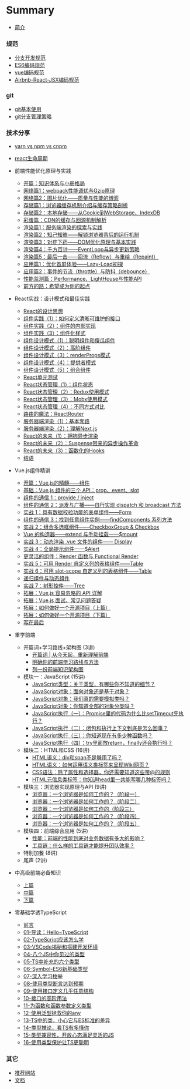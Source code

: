 # Summary
* [简介](./index.md)

### 规范
* [分支开发规范](规范/分支开发规范.md)
* [ES6编码规范](规范/es6编码规范.md)
* [vue编码规范](规范/vue编码规范.md)
* [Airbnb-React-JSX编码规范](规范/Airbnb-React-JSX编码规范.md)

### git
* [git基本使用](git/git基本使用.md)
* [git分支管理策略](git/git分支管理策略.md)

### 技术分享
* [yarn vs npm vs cnpm](技术分享/yarn.md)
* [react生命周期](技术分享/react生命周期.md)
* 前端性能优化原理与实践
	* [开篇：知识体系与小册格局](技术分享/前端性能优化原理与实践/知识体系与小册格局.md)
	* [网络篇1：webpack性能调优与Gzip原理](技术分享/前端性能优化原理与实践/webpack性能调优与Gzip原理.md)
	* [网络篇2：图片优化——质量与性能的博弈](技术分享/前端性能优化原理与实践/图片优化——质量与性能的博弈.md)
	* [存储篇1：浏览器缓存机制介绍与缓存策略剖析](技术分享/前端性能优化原理与实践/浏览器缓存机制介绍与缓存策略剖析.md)
    * [存储篇2：本地存储——从Cookie到WebStorage、IndexDB](技术分享/前端性能优化原理与实践/本地存储——从Cookie到WebStorage、IndexDB.md)
    * [彩蛋篇：CDN的缓存与回源机制解析](技术分享/前端性能优化原理与实践/CDN的缓存与回源机制解析.md)
    * [渲染篇1：服务端渲染的探索与实践](技术分享/前端性能优化原理与实践/服务端渲染的探索与实践.md)
    * [渲染篇2：知己知彼——解锁浏览器背后的运行机制](技术分享/前端性能优化原理与实践/知己知彼——解锁浏览器背后的运行机制.md)
    * [渲染篇3：对症下药——DOM优化原理与基本实践](技术分享/前端性能优化原理与实践/对症下药——DOM优化原理与基本实践.md)
    * [渲染篇4：千方百计——EventLoop与异步更新策略](技术分享/前端性能优化原理与实践/千方百计——EventLoop与异步更新策略.md)
    * [渲染篇5：最后一击——回流（Reflow）与重绘（Repaint）](技术分享/前端性能优化原理与实践/最后一击——回流（Reflow）与重绘（Repaint）.md)
    * [应用篇1：优化首屏体验——Lazy-Load初探](技术分享/前端性能优化原理与实践/优化首屏体验——Lazy-Load初探.md)
    * [应用篇2：事件的节流（throttle）与防抖（debounce）](技术分享/前端性能优化原理与实践/事件的节流（throttle）与防抖（debounce）.md)
    * [性能监测篇：Performance、LightHouse与性能API](技术分享/前端性能优化原理与实践/Performance、LightHouse与性能API.md)
    * [前方的路：希望成为你的起点](技术分享/前端性能优化原理与实践/前方的路：希望成为你的起点.md)
* React实战：设计模式和最佳实践
	* [React的设计思想](技术分享/React实战：设计模式和最佳实践/React的设计思想.md)
	* [组件实践（1）：如何定义清晰可维护的接口](技术分享/React实战：设计模式和最佳实践/组件实践（1）：如何定义清晰可维护的接口.md)
	* [组件实践（2）：组件的内部实现](技术分享/React实战：设计模式和最佳实践/组件实践（2）：组件的内部实现.md)
	* [组件实践（3）：组件化样式](技术分享/React实战：设计模式和最佳实践/组件实践（3）：组件化样式.md)
	* [组件设计模式（1）：聪明组件和傻瓜组件](技术分享/React实战：设计模式和最佳实践/组件设计模式（1）：聪明组件和傻瓜组件.md)
	* [组件设计模式（2）：高阶组件](技术分享/React实战：设计模式和最佳实践/组件设计模式（2）：高阶组件.md)
	* [组件设计模式（3）：renderProps模式](技术分享/React实战：设计模式和最佳实践/组件设计模式（3）：renderProps模式.md)
	* [组件设计模式（4）：提供者模式](技术分享/React实战：设计模式和最佳实践/组件设计模式（4）：提供者模式.md)
	* [组件设计模式（5）：组合组件](技术分享/React实战：设计模式和最佳实践/组件设计模式（5）：组合组件.md)
	* [React单元测试](技术分享/React实战：设计模式和最佳实践/React单元测试.md)
	* [React状态管理（1）：组件状态](技术分享/React实战：设计模式和最佳实践/React状态管理（1）：组件状态.md)
	* [React状态管理（2）：Redux使用模式](技术分享/React实战：设计模式和最佳实践/React状态管理（2）：Redux使用模式.md)
	* [React状态管理（3）：Mobx使用模式](技术分享/React实战：设计模式和最佳实践/React状态管理（3）：Mobx使用模式.md)
	* [React状态管理（4）：不同方式对比](技术分享/React实战：设计模式和最佳实践/React状态管理（4）：不同方式对比.md)
	* [路由的魔法：ReactRouter](技术分享/React实战：设计模式和最佳实践/路由的魔法：ReactRouter.md)
	* [服务器端渲染（1）：基本套路](技术分享/React实战：设计模式和最佳实践/服务器端渲染（1）：基本套路.md)
	* [服务器端渲染（2）：理解Next.js](技术分享/React实战：设计模式和最佳实践/服务器端渲染（2）：理解Next.js.md)
	* [React的未来（1）：拥抱异步渲染](技术分享/React实战：设计模式和最佳实践/React的未来（1）：拥抱异步渲染.md)
	* [React的未来（2）：Suspense带来的异步操作革命](技术分享/React实战：设计模式和最佳实践/React的未来（2）：Suspense带来的异步操作革命.md)
	* [React的未来（3）：函数化的Hooks](技术分享/React实战：设计模式和最佳实践/React的未来（3）：函数化的Hooks.md)
	* [结语](技术分享/React实战：设计模式和最佳实践/结语.md)
* Vue.js组件精讲
	* [开篇：Vue.js的精髓——组件](技术分享/Vue.js组件精讲/开篇：Vue.js的精髓——组件.md)
	* [基础：Vue.js 组件的三个 API：prop、event、slot](技术分享/Vue.js组件精讲/基础：Vue.js组件的三个API：prop、event、slot.md)
	* [组件的通信 1：provide / inject](技术分享/Vue.js组件精讲/组件的通信1：provide-inject.md)
	* [组件的通信 2：派发与广播——自行实现 dispatch 和 broadcast 方法](技术分享/Vue.js组件精讲/组件的通信2：派发与广播——自行实现dispatch和broadcast方法.md)
	* [实战 1：具有数据校验功能的表单组件——Form](技术分享/Vue.js组件精讲/实战1：具有数据校验功能的表单组件——Form.md)
	* [组件的通信 3：找到任意组件实例——findComponents 系列方法](技术分享/Vue.js组件精讲/组件的通信3：找到任意组件实例——findComponents系列方法.md)
	* [实战 2：组合多选框组件——CheckboxGroup & Checkbox](技术分享/Vue.js组件精讲/实战2：组合多选框组件——CheckboxGroup&Checkbox.md)
	* [Vue 的构造器——extend 与手动挂载——$mount](技术分享/Vue.js组件精讲/Vue的构造器——extend与手动挂载——mount.md)
	* [实战 3：动态渲染 .vue 文件的组件—— Display](技术分享/Vue.js组件精讲/实战3：动态渲染.vue文件的组件——Display.md)
	* [实战 4：全局提示组件——$Alert](技术分享/Vue.js组件精讲/实战4：全局提示组件——Alert.md)
	* [更灵活的组件：Render 函数与 Functional Render](技术分享/Vue.js组件精讲/更灵活的组件：Render函数与Functional-Render.md)
	* [实战 5：可用 Render 自定义列的表格组件——Table](技术分享/Vue.js组件精讲/实战5：可用Render自定义列的表格组件——Table.md)
	* [实战 6：可用 slot-scope 自定义列的表格组件——Table](技术分享/Vue.js组件精讲/实战6：可用slot-scope自定义列的表格组件——Table.md)
	* [递归组件与动态组件](技术分享/Vue.js组件精讲/递归组件与动态组件.md)
	* [实战 7：树形控件——Tree](技术分享/Vue.js组件精讲/实战7：树形控件——Tree.md)
	* [拓展：Vue.js 容易忽略的 API 详解](技术分享/Vue.js组件精讲/拓展：Vue.js容易忽略的API详解.md)
	* [拓展：Vue.js 面试、常见问题答疑](技术分享/Vue.js组件精讲/拓展：Vue.js面试、常见问题答疑.md)
	* [拓展：如何做好一个开源项目（上篇）](技术分享/Vue.js组件精讲/拓展：如何做好一个开源项目（上篇）.md)
	* [拓展：如何做好一个开源项目（下篇）](技术分享/Vue.js组件精讲/拓展：如何做好一个开源项目（下篇）.md)
	* [写在最后](技术分享/Vue.js组件精讲/写在最后.md)
* 重学前端
  * 开篇词+学习路线+架构图 (3讲)
	* [开篇词 | 从今天起，重新理解前端](技术分享/重学前端/开篇词-从今天起，重新理解前端.md)
	* [明确你的前端学习路线与方法](技术分享/重学前端/明确你的前端学习路线与方法.md)
	* [列一份前端知识架构图](技术分享/重学前端/列一份前端知识架构图.md)
  * 模块一：JavaScript (15讲)
	* [JavaScript类型：关于类型，有哪些你不知道的细节？](技术分享/重学前端/JavaScript类型：关于类型，有哪些你不知道的细节？.md)
	* [JavaScript对象：面向对象还是基于对象？](技术分享/重学前端/JavaScript对象：面向对象还是基于对象？.md)
	* [JavaScript对象：我们真的需要模拟类吗？](技术分享/重学前端/JavaScript对象：我们真的需要模拟类吗？.md)
	* [JavaScript对象：你知道全部的对象分类吗？](技术分享/重学前端/JavaScript对象：你知道全部的对象分类吗？.md)
    * [JavaScript执行（一）：Promise里的代码为什么比setTimeout先执行？](技术分享/重学前端/JavaScript执行（一）：Promise里的代码为什么比setTimeout先执行？.md)
	* [JavaScript执行（二）：闭包和执行上下文到底是怎么回事？](技术分享/重学前端/JavaScript执行（二）：闭包和执行上下文到底是怎么回事？.md)
	* [JavaScript执行（三）：你知道现在有多少种函数吗？](技术分享/重学前端/JavaScript执行（三）：你知道现在有多少种函数吗？.md)
	* [JavaScript执行（四）：try里面放return，finally还会执行吗？](技术分享/重学前端/JavaScript执行（四）：try里面放return，finally还会执行吗？.md)
  * 模块二：HTML和CSS (16讲)
	* [HTML语义：div和span不是够用了吗？](技术分享/重学前端/HTML语义：div和span不是够用了吗？.md)
	* [HTML语义：如何运用语义类标签来呈现Wiki网页？](技术分享/重学前端/HTML语义：如何运用语义类标签来呈现Wiki网页？.md)
	* [CSS语法：除了属性和选择器，你还需要知道这些带@的规则](技术分享/重学前端/CSS语法：除了属性和选择器，你还需要知道这些带@的规则.md)
	* [HTML元信息类标签：你知道head里一共能写哪几种标签吗？](技术分享/重学前端/HTML元信息类标签：你知道head里一共能写哪几种标签吗？.md)
  * 模块三：浏览器实现原理与API (9讲)
	* [浏览器：一个浏览器是如何工作的？（阶段一）](技术分享/重学前端/浏览器：一个浏览器是如何工作的？（阶段一）.md)
	* [浏览器：一个浏览器是如何工作的？（阶段二）](技术分享/重学前端/浏览器：一个浏览器是如何工作的？（阶段二）.md)
	* [浏览器：一个浏览器是如何工作的（阶段三）](技术分享/重学前端/浏览器：一个浏览器是如何工作的（阶段三）.md)
	* [浏览器：一个浏览器是如何工作的？（阶段四）](技术分享/重学前端/浏览器：一个浏览器是如何工作的？（阶段四）.md)
	* [浏览器：一个浏览器是如何工作的？（阶段五）](技术分享/重学前端/浏览器：一个浏览器是如何工作的？（阶段五）.md)
  * 模块四：前端综合应用 (5讲)
    * [性能：前端的性能到底对业务数据有多大的影响？](技术分享/重学前端/性能：前端的性能到底对业务数据有多大的影响？.md) 
    * [工具链：什么样的工具链才能提升团队效率？](技术分享/重学前端/工具链：什么样的工具链才能提升团队效率？.md)
  * 特别加餐 (8讲)
  * 尾声 (2讲)
  
* 中高级前端必备知识
	* [上篇](技术分享/中高级前端必备知识/上篇.md)
	* [中篇](技术分享/中高级前端必备知识/中篇.md)
    * [下篇](技术分享/中高级前端必备知识/下篇.md)
  
* 零基础学透TypeScript
	* [前言](技术分享/零基础学透TypeScript/前言.md)
	* [01-导读：Hello~TypeScript](技术分享/零基础学透TypeScript/01-导读：Hello~TypeScript.md)
    * [02-TypeScript应该怎么学](技术分享/零基础学透TypeScript/02-TypeScript应该怎么学.md)
    * [03-VSCode揭秘和搭建开发环境](技术分享/零基础学透TypeScript/03-VSCode揭秘和搭建开发环境.md)
    * [04-八个JS中你见过的类型](技术分享/零基础学透TypeScript/04-八个JS中你见过的类型.md)
    * [05-TS中补充的六个类型](技术分享/零基础学透TypeScript/05-TS中补充的六个类型.md)
    * [06-Symbol-ES6新基础类型](技术分享/零基础学透TypeScript/06-Symbol-ES6新基础类型.md)
    * [07-深入学习枚举](技术分享/零基础学透TypeScript/07-深入学习枚举.md)
    * [08-使用类型断言达到预期](技术分享/零基础学透TypeScript/08-使用类型断言达到预期.md)
    * [09-使用接口定义几乎任意结构](技术分享/零基础学透TypeScript/09-使用接口定义几乎任意结构.md)
    * [10-接口的高阶用法](技术分享/零基础学透TypeScript/10-接口的高阶用法.md)
    * [11-为函数和函数参数定义类型](技术分享/零基础学透TypeScript/11-为函数和函数参数定义类型.md)
    * [12-使用泛型拯救你的any](技术分享/零基础学透TypeScript/12-使用泛型拯救你的any.md)
    * [13-TS中的类，小心它与ES标准的差异](技术分享/零基础学透TypeScript/13-TS中的类，小心它与ES标准的差异.md)
    * [14-类型推论，看TS有多懂你](技术分享/零基础学透TypeScript/14-类型推论，看TS有多懂你.md)
    * [15-类型兼容性，开放心态满足灵活的JS](技术分享/零基础学透TypeScript/15-类型兼容性，开放心态满足灵活的JS.md)
    * [16-使用类型保护让TS更聪明](技术分享/零基础学透TypeScript/16-使用类型保护让TS更聪明.md)

### 其它
* [推荐网站](其它/推荐网站.md)
* [文档](其它/文档.md)
